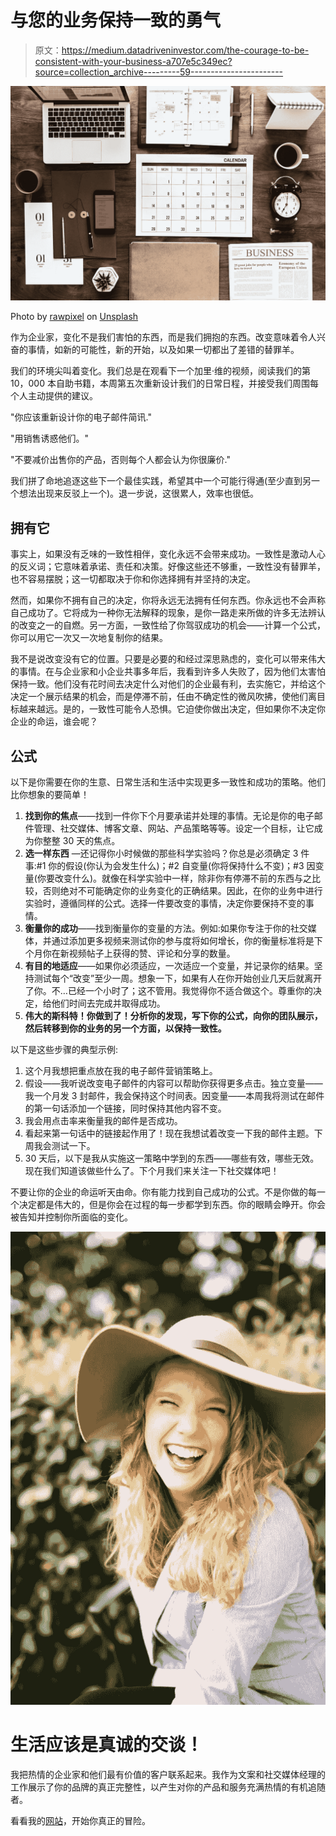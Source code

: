 # 与您的业务保持一致的勇气

> 原文：<https://medium.datadriveninvestor.com/the-courage-to-be-consistent-with-your-business-a707e5c349ec?source=collection_archive---------59----------------------->

![](img/e2b97d58961ca6c783ab5a0391d21b99.png)

Photo by [rawpixel](https://unsplash.com/photos/O9Xe1lRFRSs?utm_source=unsplash&utm_medium=referral&utm_content=creditCopyText) on [Unsplash](https://unsplash.com/search/photos/organized?utm_source=unsplash&utm_medium=referral&utm_content=creditCopyText)

作为企业家，变化不是我们害怕的东西，而是我们拥抱的东西。改变意味着令人兴奋的事情，如新的可能性，新的开始，以及如果一切都出了差错的替罪羊。

我们的环境尖叫着变化。我们总是在观看下一个加里·维的视频，阅读我们的第 10，000 本自助书籍，本周第五次重新设计我们的日常日程，并接受我们周围每个人主动提供的建议。

"你应该重新设计你的电子邮件简讯."

"用销售诱惑他们。"

"不要减价出售你的产品，否则每个人都会认为你很廉价."

我们拼了命地追逐这些下一个最佳实践，希望其中一个可能行得通(至少直到另一个想法出现来反驳上一个)。退一步说，这很累人，效率也很低。

## 拥有它

事实上，如果没有乏味的一致性相伴，变化永远不会带来成功。一致性是激动人心的反义词；它意味着承诺、责任和决策。好像这些还不够重，一致性没有替罪羊，也不容易摆脱；这一切都取决于你和你选择拥有并坚持的决定。

然而，如果你不拥有自己的决定，你将永远无法拥有任何东西。你永远也不会声称自己成功了。它将成为一种你无法解释的现象，是你一路走来所做的许多无法辨认的改变之一的自燃。另一方面，一致性给了你驾驭成功的机会——计算一个公式，你可以用它一次又一次地复制你的结果。

我不是说改变没有它的位置。只要是必要的和经过深思熟虑的，变化可以带来伟大的事情。在与企业家和小企业共事多年后，我看到许多人失败了，因为他们太害怕保持一致。他们没有花时间去决定什么对他们的企业最有利，去实施它，并给这个决定一个展示结果的机会，而是停滞不前，任由不确定性的微风吹拂，使他们离目标越来越远。是的，一致性可能令人恐惧。它迫使你做出决定，但如果你不决定你企业的命运，谁会呢？

## 公式

以下是你需要在你的生意、日常生活和生活中实现更多一致性和成功的策略。他们比你想象的要简单！

1.  **找到你的焦点**——找到一件你下个月要承诺并处理的事情。无论是你的电子邮件管理、社交媒体、博客文章、网站、产品策略等等。设定一个目标，让它成为你整整 30 天的焦点。
2.  **选一样东西** —还记得你小时候做的那些科学实验吗？你总是必须确定 3 件事:#1 你的假设(你认为会发生什么)；#2 自变量(你将保持什么不变)；#3 因变量(你要改变什么)。就像在科学实验中一样，除非你有停滞不前的东西与之比较，否则绝对不可能确定你的业务变化的正确结果。因此，在你的业务中进行实验时，遵循同样的公式。选择一件要改变的事情，决定你要保持不变的事情。
3.  **衡量你的成功**——找到衡量你的变量的方法。例如:如果你专注于你的社交媒体，并通过添加更多视频来测试你的参与度将如何增长，你的衡量标准将是下个月你在新视频帖子上获得的赞、评论和分享的数量。
4.  **有目的地适应**——如果你必须适应，一次适应一个变量，并记录你的结果。坚持测试每个“改变”至少一周。想象一下，如果有人在你开始创业几天后就离开了你。不…已经一个小时了；这不管用。我觉得你不适合做这个。尊重你的决定，给他们时间去完成并取得成功。
5.  **伟大的斯科特！你做到了！分析你的发现，写下你的公式，向你的团队展示，然后转移到你的业务的另一个方面，以保持一致性。**

以下是这些步骤的典型示例:

1.  这个月我想把重点放在我的电子邮件营销策略上。
2.  假设——我听说改变电子邮件的内容可以帮助你获得更多点击。独立变量——我一个月发 3 封邮件，我会保持这个时间表。因变量——本周我将测试在邮件的第一句话添加一个链接，同时保持其他内容不变。
3.  我会用点击率来衡量我的邮件是否成功。
4.  看起来第一句话中的链接起作用了！现在我想试着改变一下我的邮件主题。下周我会测试一下。
5.  30 天后，以下是我从实施这一策略中学到的东西——哪些有效，哪些无效。现在我们知道该做些什么了。下个月我们来关注一下社交媒体吧！

不要让你的企业的命运听天由命。你有能力找到自己成功的公式。不是你做的每一个决定都是伟大的，但是你会在过程的每一步都学到东西。你的眼睛会睁开。你会被告知并控制你所面临的变化。

![](img/d4282fc5bc2e37fe8cfa5bc94c812b90.png)

# 生活应该是真诚的交谈！

我把热情的企业家和他们最有价值的客户联系起来。我作为文案和社交媒体经理的工作展示了你的品牌的真正完整性，以产生对你的产品和服务充满热情的有机追随者。

看看我的[网站](https://genuineconversationsmedia.com/)，开始你真正的冒险。